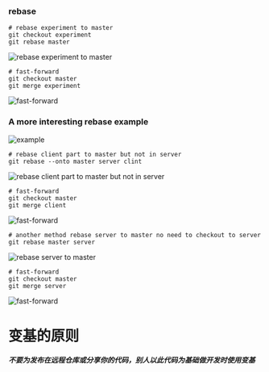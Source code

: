 ### rebase
```shell
# rebase experiment to master
git checkout experiment
git rebase master
```

![rebase experiment to master](https://git-scm.com/book/en/v2/images/basic-rebase-2.png)
```shell
# fast-forward
git checkout master
git merge experiment
```

![fast-forward](https://git-scm.com/book/en/v2/images/basic-rebase-4.png)


### A more interesting rebase example
![example](https://git-scm.com/book/en/v2/images/interesting-rebase-1.png)

```shell
# rebase client part to master but not in server
git rebase --onto master server clint
```

![rebase client part to master but not in server](https://git-scm.com/book/en/v2/images/interesting-rebase-2.png)


```shell
# fast-forward
git checkout master
git merge client
```

![fast-forward](https://git-scm.com/book/en/v2/images/basic-rebase-4.png)


```shell
# another method rebase server to master no need to checkout to server
git rebase master server
```

![rebase server to master](https://git-scm.com/book/en/v2/images/interesting-rebase-4.png)


```shell
# fast-forward
git checkout master
git merge server
```

![fast-forward](https://git-scm.com/book/en/v2/images/basic-rebase-4.png)

# 变基的原则
***不要为发布在远程仓库或分享你的代码，别人以此代码为基础做开发时使用变基***
